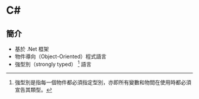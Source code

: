 # C\#

## 簡介

- 基於 .Net 框架
- 物件導向（Object-Oriented）程式語言
- 強型別（strongly typed） [^1] 語言

[^1]: 強型別是指每一個物件都必須指定型別，亦即所有變數和物間在使用時都必須宣告其類型。